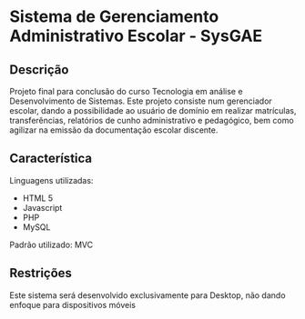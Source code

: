# Sistema de Gerenciamento Administrativo Escolar - SysGAE


## Descrição
Projeto final para conclusão do curso Tecnologia em análise e Desenvolvimento de Sistemas.
Este projeto consiste num gerenciador escolar, dando a possibilidade ao usuário de domínio em realizar matrículas, transferências, relatórios de cunho administrativo e pedagógico, bem como agilizar na emissão da documentação escolar discente.

## Característica
Linguagens utilizadas:
* HTML 5
* Javascript
* PHP
* MySQL

Padrão utilizado: MVC

## Restrições
Este sistema será desenvolvido exclusivamente para Desktop, não dando enfoque para dispositivos móveis
